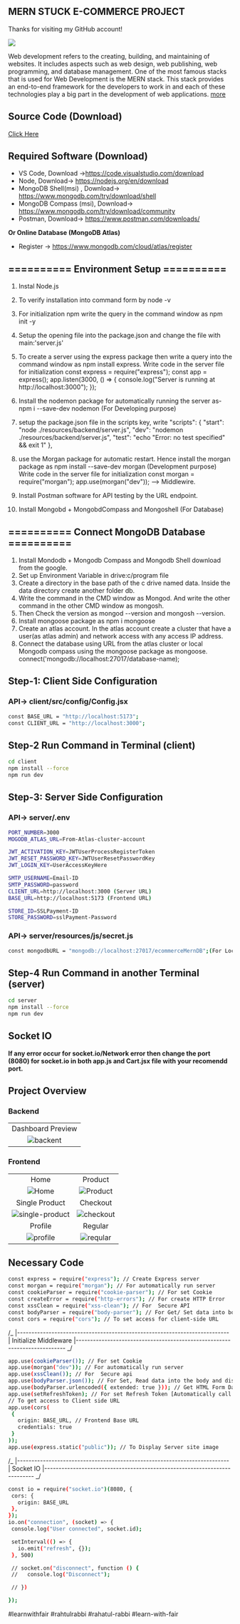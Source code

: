 ## MERN STUCK E-COMMERCE PROJECT

Thanks for visiting my GitHub account!

![](https://encrypted-tbn0.gstatic.com/images?q=tbn:ANd9GcRTZT5qJiTrdjCqCliDz_UQGGFTvr_hmqFt9DOjGKC80Q&s)

Web development refers to the creating, building, and maintaining of websites. It includes aspects such as web design, web publishing, web programming, and database management. One of the most famous stacks that is used for Web Development is the MERN stack. This stack provides an end-to-end framework for the developers to work in and each of these technologies play a big part in the development of web applications. [more](https://www.geeksforgeeks.org/mern-stack/)

## Source Code (Download)

[Click Here](https://mega.nz/file/AX1QXBzT#tkKTBeiS2r32mF88reoBp7iAiiUrS0FedWZdsCTc9PA)

## Required Software (Download)

- VS Code, Download ->https://code.visualstudio.com/download
- Node, Download-> https://nodejs.org/en/download
- MongoDB Shell(msi) , Download-> https://www.mongodb.com/try/download/shell
- MongoDB Compass (msi), Download-> https://www.mongodb.com/try/download/community
- Postman, Download-> https://www.postman.com/downloads/

**Or Online Database (MongoDB Atlas)**

- Register -> https://www.mongodb.com/cloud/atlas/register

## ========== Environment Setup ==========

1. Instal Node.js
2. To verify installation into command form by node -v
3. For initialization npm write the query in the command window as npm init -y
4. Setup the opening file into the package.json and change the file with main:'server.js'
5. To create a server using the express package then write a query into the command window as npm install express.
   Write code in the server file for initialization
   const express = require("express");
   const app = express();
   app.listen(3000, () => {
   console.log("Server is running at http://localhost:3000");
   });

6. Install the nodemon package for automatically running the server as- npm i --save-dev nodemon (For Developing purpose)
7. setup the package.json file in the scripts key, write
   "scripts": {
   "start": "node ./resources/backend/server.js",
   "dev": "nodemon ./resources/backend/server.js",
   "test": "echo \"Error: no test specified\" && exit 1"
   },
8. use the Morgan package for automatic restart. Hence install the morgan package as npm install --save-dev morgan (Development purpose)
   Write code in the server file for initialization
   const morgan = require("morgan");
   app.use(morgan("dev")); --> Middlewire.
9. Install Postman software for API testing by the URL endpoint.
10. Install Mongobd + MongobdCompass and Mongoshell (For Database)

## ========== Connect MongoDB Database ==========

1. Install Mondodb + Mongodb Compass and Mongodb Shell download from the google.
2. Set up Environment Variable in drive:c/program file
3. Create a directory in the base path of the c drive named data. Inside the data directory create another folder db.
4. Write the command in the CMD window as Mongod. And write the other command in the other CMD window as mongosh.
5. Then Check the version as mongod --version and mongosh --version.
6. Install mongoose package as npm i mongoose
7. Create an atlas account. In the atlas account create a cluster that have a user(as atlas admin) and network access with any access IP address.
8. Connect the database using URL from the atlas cluster or local Mongodb compass using the mongoose package as mongoose. connect('mongodb://localhost:27017/database-name);

## Step-1: Client Side Configuration

### API-> client/src/config/Config.jsx

```bash
const BASE_URL = "http://localhost:5173";
const CLIENT_URL = "http://localhost:3000";
```

## Step-2 Run Command in Terminal (client)

```bash
cd client
npm install --force
npm run dev
```

## Step-3: Server Side Configuration

### API-> server/.env

```bash
PORT_NUMBER=3000
MOGODB_ATLAS_URL=From-Atlas-cluster-account

JWT_ACTIVATION_KEY=JWTUserProcessRegisterToken
JWT_RESET_PASSWORD_KEY=JWTUserResetPasswordKey
JWT_LOGIN_KEY=UserAccessKeyHere

SMTP_USERNAME=Email-ID
SMTP_PASSWORD=password
CLIENT_URL=http://localhost:3000 (Server URL)
BASE_URL=http://localhost:5173 (Frontend URL)

STORE_ID=SSLPayment-ID
STORE_PASSWORD=sslPayment-Password
```

### API-> server/resources/js/secret.js

```bash
const mongodbURL = "mongodb://localhost:27017/ecommerceMernDB";(For Local Database)
```

## Step-4 Run Command in another Terminal (server)

```bash
cd server
npm install --force
npm run dev
```

## Socket IO

**If any error occur for socket.io/Network error then change the port (8080) for socket.io in both app.js and Cart.jsx file with your recomendd port.**

## Project Overview

### Backend

|                                                                                                                       |
| :-------------------------------------------------------------------------------------------------------------------: |
|                                                   Dashboard Preview                                                    |
| ![backent](https://github.com/learnwithfair/mern-ecommerce-electro-master/blob/main/screenshot/dashboard/preview.jpg) |

### Frontend

|                                                                                                                             |                                                                                                                        |
| :-------------------------------------------------------------------------------------------------------------------------: | :--------------------------------------------------------------------------------------------------------------------: |
|                                                            Home                                                             |                                                        Product                                                         |
|       ![Home](https://github.com/learnwithfair/mern-ecommerce-electro-master/blob/main/screenshot/frontend/Index.png)       |   ![Product](https://github.com/learnwithfair/mern-ecommerce-electro-master/blob/main/screenshot/frontend/Store.png)   |
|                                                       Single Product                                                        |                                                        Checkout                                                        |
| ![single-product](https://github.com/learnwithfair/mern-ecommerce-electro-master/blob/main/screenshot/frontend/Product.png) | ![checkout](https://github.com/learnwithfair/mern-ecommerce-electro-master/blob/main/screenshot/frontend/Checkout.png) |
|                                                           Profile                                                           |                                                        Regular                                                         |
|    ![profile](https://github.com/learnwithfair/mern-ecommerce-electro-master/blob/main/screenshot/frontend/profile.png)     |  ![reqular](https://github.com/learnwithfair/mern-ecommerce-electro-master/blob/main/screenshot/frontend/Regular.png)  |

## Necessary Code

```bash
const express = require("express"); // Create Express server
const morgan = require("morgan"); // For automatically run server
const cookieParser = require("cookie-parser"); // For set Cookie
const createError = require("http-errors"); // For create HTTP Error
const xssClean = require("xss-clean"); // For  Secure API
const bodyParser = require("body-parser"); // For Get/ Set data into body
const cors = require("cors"); // To set access for client-side URL
```

/_
|--------------------------------------------------------------------------
| Initialize Middleware
|--------------------------------------------------------------------------
_/

```bash
app.use(cookieParser()); // For set Cookie
app.use(morgan("dev")); // For automatically run server
app.use(xssClean()); // For  Secure api
app.use(bodyParser.json()); // For Set, Read data into the body and display JSON Format Text
app.use(bodyParser.urlencoded({ extended: true })); // Get HTML Form Data
app.use(setRefreshToken); // For set Refresh Token [Automatically call this middleware for all route]
// To get access to Client side URL
app.use(cors(
 {
   origin: BASE_URL, // Frontend Base URL
   credentials: true
 }
));
app.use(express.static("public")); // To Display Server site image
```

/_
|--------------------------------------------------------------------------
| Socket IO
|--------------------------------------------------------------------------
_/

```bash
const io = require("socket.io")(8080, {
 cors: {
   origin: BASE_URL
 },
});
io.on("connection", (socket) => {
 console.log("User connected", socket.id);

 setInterval(() => {
   io.emit("refresh", {});
 }, 500)

 // socket.on("disconnect", function () {
 //   console.log("Disconnect");

 // })

});
```


#learnwithfair #rahtulrabbi #rahatul-rabbi #learn-with-fair

